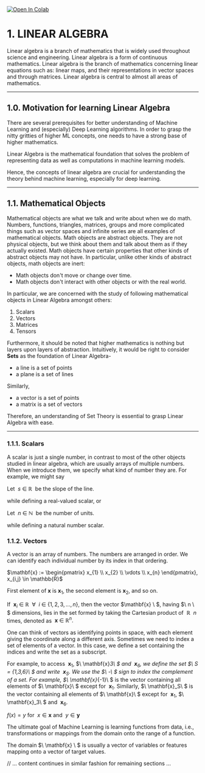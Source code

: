 [![Open In Colab](https://colab.research.google.com/assets/colab-badge.svg)](https://colab.research.google.com/github/rulercosta/notebooks/blob/main/Essential_MML.ipynb)

# **1. LINEAR ALGEBRA**

Linear algebra is a branch of mathematics that is widely used throughout science and engineering. Linear algebra is a form of continuous mathematics. Linear algebra is the branch of mathematics concerning linear equations such as: linear maps, and their representations in vector spaces and through matrices. Linear algebra is central to almost all areas of mathematics.

---

## **1.0. Motivation for learning Linear Algebra**

There are several prerequisites for better understanding of Machine Learning and (especially) Deep Learning algorithms. In order to grasp the nitty gritties of higher ML concepts, one needs to have a strong base of higher mathematics.

Linear Algebra is the mathematical foundation that solves the problem of representing data as well as computations in machine learning models.

Hence, the concepts of linear algebra are crucial for understanding the theory behind machine learning, especially for deep learning.

---

## **1.1. Mathematical Objects**

Mathematical objects are what we talk and write about when we do math. Numbers, functions, triangles, matrices, groups and more complicated things such as vector spaces and infinite series are all examples of mathematical objects. Math objects are abstract objects. They are not physical objects, but we think about them and talk about them as if they actually existed. Math objects have certain properties that other kinds of abstract objects may not have. In particular, unlike other kinds of abstract objects, math objects are inert:
* Math objects don't move or change over time.
* Math objects don't interact with other objects or with the real world.

In particular, we are concerned with the study of following mathematical objects in Linear Algebra amongst others:

1. Scalars
2. Vectors
3. Matrices 
4. Tensors

Furthermore, it should be noted that higher mathematics is nothing but layers upon layers of abstraction. Intuitively, it would be right to consider **Sets** as the foundation of Linear Algebra-
* a line is a set of points
* a plane is a set of lines

Similarly,

* a vector is a set of points
* a matrix is a set of vectors

Therefore, an understanding of Set Theory is essential to grasp Linear Algebra with ease.

---

### 1.1.1. Scalars

A scalar is just a single number, in contrast to most of the other objects studied in linear algebra, which are usually arrays of multiple numbers. When we introduce them, we specify what kind of number they are. For example, we might say

$\text{Let}\ \ s\ \in\ \mathbb{R}\ \ \text{be the slope of the line}.$

while defining a real-valued scalar, or

$\text{Let}\ \ n\ \in\ \mathbb{N}\ \ \text{be the number of units}.$

while defining a natural number scalar.

### 1.1.2. Vectors

A vector is an array of numbers. The numbers are arranged in order. We can identify each individual number by its index in that ordering.

$\mathbf{x} := \begin{pmatrix} x_{1} \\ x_{2} \\ \vdots \\ x_{n} \end{pmatrix}, x_{i,j} \in \mathbb{R}$

First element of $\mathbf{x}$ is $\mathbf{x}_{1}$, the second element is $\mathbf{x}_{2}$, and so on.

If $\ \mathbf{x}_{i} \ \in \ \mathbb{R} \ \ \forall \ \ i \ \in \ \{1,2,3,...,n\}$, then the vector $\mathbf{x} \ $, having $\ n \ $ dimensions, lies in the set formed by taking the Cartesian product of $\ \mathbb{R} \ \ n$ times, denoted as $\ \mathbf{x} \ \in \ \mathbb{R}^{n}.$

One can think of vectors as identifying points in space, with each element giving the coordinate along a different axis. Sometimes we need to index a set of elements of a vector. In this case, we define a set containing the indices and write the set as a subscript.

For example, to access $\ \mathbf{x}_1$, $\ \mathbf{x}_3\ $ and $\ \mathbf{x}_6$, we define the set $\ S = \{1,3,6\}\ $ and write $\ \mathbf{x}_S.$ We use the $\ -\ $ sign to index the complement of a set. For example, $\ \mathbf{x}_{-1}\ $ is the vector containing all elements of $\ \mathbf{x}\ $ except for $\ \mathbf{x}_1.$ Similarly, $\ \mathbf{x}_S\ $ is the vector containing all elements of  $\ \mathbf{x}\ $ except for $\ \mathbf{x}_1$, $\ \mathbf{x}_3\ $ and $\ \mathbf{x}_6.$

$f(x) = y$
$\text{for $\ x \in \mathbf{x}$ and $\ y \in \mathbf{y}$}$

The ultimate goal of Machine Learning is learning functions from data, i.e., transformations or mappings from the domain onto the range of a function.

The domain $\ \mathbf{x} \ $ is usually a vector of variables or features mapping onto a vector of target values.

// ... content continues in similar fashion for remaining sections ...
